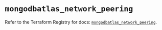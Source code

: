 # `mongodbatlas_network_peering`

Refer to the Terraform Registry for docs: [`mongodbatlas_network_peering`](https://registry.terraform.io/providers/mongodb/mongodbatlas/1.28.0/docs/resources/network_peering).
